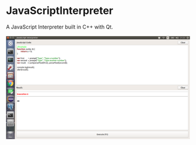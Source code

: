 # JavaScriptInterpreter
A JavaScript Interpreter built in C++ with Qt.
<br/><br/>
<img src="https://github.com/HerikLyma/JavaScriptInterpreter/blob/master/JavaScriptInterpreter/images/JavaScriptInterpreter.png"/>
